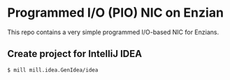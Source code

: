# Programmed I/O (PIO) NIC on Enzian

This repo contains a very simple programmed I/O-based NIC for Enzians.

## Create project for IntelliJ IDEA

```console
$ mill mill.idea.GenIdea/idea
```
